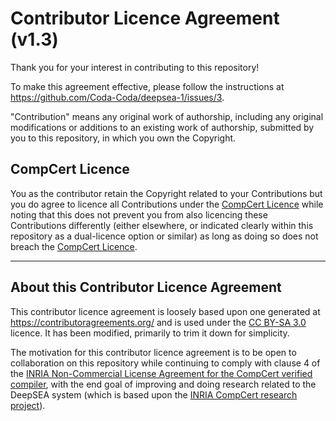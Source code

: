 # Contributor Licence Agreement (v1.3)

Thank you for your interest in contributing to this repository!

To make this agreement effective, please follow the instructions at https://github.com/Coda-Coda/deepsea-1/issues/3.

"Contribution" means any original work of authorship, including any original modifications or additions to an existing work of authorship, submitted by you to this repository, in which you own the Copyright.

## CompCert Licence

You as the contributor retain the Copyright related to your Contributions but you do agree to licence all Contributions under the [CompCert Licence](./CompCert-LICENSE.txt) while noting that this does not prevent you from also licencing these Contributions differently (either elsewhere, or indicated clearly within this repository as a dual-licence option or similar) as long as doing so does not breach the [CompCert Licence](./CompCert-LICENSE.txt).

-----

## About this Contributor Licence Agreement
This contributor licence agreement is loosely based upon one generated at https://contributoragreements.org/ and is used under the [CC BY-SA 3.0](https://creativecommons.org/licenses/by-sa/3.0/) licence. It has been modified, primarily to trim it down for simplicity.

The motivation for this contributor licence agreement is to be open to collaboration on this repository while continuing to comply with clause 4 of the [INRIA Non-Commercial License Agreement for the CompCert verified compiler](./CompCert-LICENSE.txt), with the end goal of improving and doing research related to the DeepSEA system (which is based upon the [INRIA CompCert research project](https://compcert.org)).